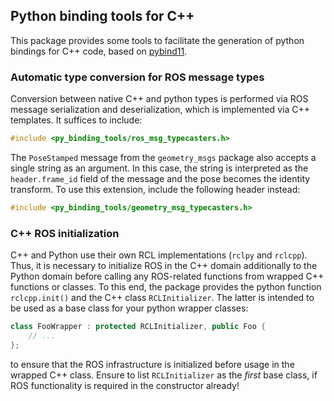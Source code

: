 ## Python binding tools for C++

This package provides some tools to facilitate the generation of python bindings for C++ code, based on [pybind11](https://github.com/pybind/pybind11).

### Automatic type conversion for ROS message types

Conversion between native C++ and python types is performed via ROS message serialization and deserialization, which is implemented via C++ templates. It suffices to include:

```cpp
#include <py_binding_tools/ros_msg_typecasters.h>
```

The `PoseStamped` message from the `geometry_msgs` package also accepts a single string as an argument.
In this case, the string is interpreted as the `header.frame_id` field of the message and the pose becomes the identity transform. To use this extension, include the following header instead:

```cpp
#include <py_binding_tools/geometry_msg_typecasters.h>
```

### C++ ROS initialization

C++ and Python use their own RCL implementations (`rclpy` and `rclcpp`).
Thus, it is necessary to initialize ROS in the C++ domain additionally to the Python domain before calling any ROS-related functions from wrapped C++ functions or classes.
To this end, the package provides the python function `rclcpp.init()` and the C++ class `RCLInitializer`. The latter is intended to be used as a base class for your python wrapper classes:

```cpp
class FooWrapper : protected RCLInitializer, public Foo {
	// ...
};
```

to ensure that the ROS infrastructure is initialized before usage in the wrapped C++ class. Ensure to list `RCLInitializer` as the _first_ base class, if ROS functionality is required in the constructor already!
